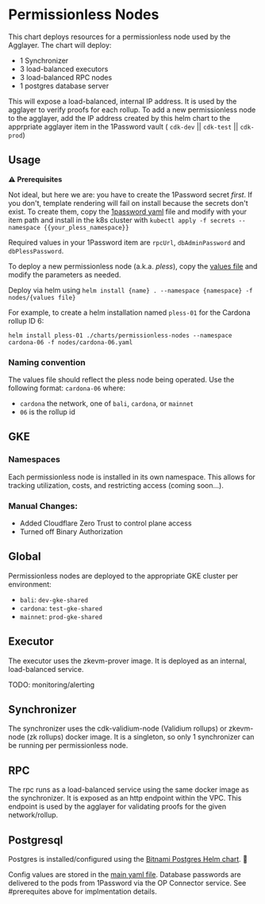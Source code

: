 # Permissionless Nodes

This chart deploys resources for a permissionless node used by the Agglayer. The chart will deploy:

- 1 Synchronizer
- 3 load-balanced executors
- 3 load-balanced RPC nodes
- 1 postgres database server

This will expose a load-balanced, internal IP address. It is used by the agglayer to verify proofs for each rollup. To add a new permissionless node to the agglayer, add the IP address created by this helm chart to the apprpriate agglayer item in the 1Password vault ( `cdk-dev` || `cdk-test` || `cdk-prod`)

## Usage

**⚠️ Prerequisites** 

Not ideal, but here we are: you have to create the 1Password secret _first_. If you don't, template rendering will fail on install because the secrets don't exist. To create them, copy the [1password yaml](1password-vaults/bali-pless-rpc.yaml) file and modify with your item path and install in the k8s cluster with `kubectl apply -f secrets --namespace {{your_pless_namespace}}`

Required values in your 1Password item are `rpcUrl`, `dbAdminPassword` and `dbPlessPassword`.

To deploy a new permissionless node (a.k.a. _pless_), copy the [values file](nodes/wbutton-01.yaml) and modify the parameters as needed.

Deploy via helm using `helm install {name} . --namespace {namespace} -f nodes/{values file}`

For example, to create a helm installation named `pless-01` for the Cardona rollup ID 6:

```shell
helm install pless-01 ./charts/permissionless-nodes --namespace cardona-06 -f nodes/cardona-06.yaml
```

### Naming convention 

The values file should reflect the pless node being operated. Use the following format: `cardona-06` where:

- `cardona` the network, one of `bali`, `cardona`, or `mainnet`
- `06` is the rollup id

## GKE

### Namespaces

Each permissionless node is installed in its own namespace. This allows for tracking utilization, costs, and restricting access (coming soon...). 

### Manual Changes:

- Added Cloudflare Zero Trust to control plane access
- Turned off Binary Authorization

## Global

Permissionless nodes are deployed to the appropriate GKE cluster per environment:

- `bali`: `dev-gke-shared`
- `cardona`: `test-gke-shared`
- `mainnet`: `prod-gke-shared`

## Executor

The executor uses the zkevm-prover image. It is deployed as an internal, load-balanced service.

TODO: monitoring/alerting

## Synchronizer

The synchronizer uses the cdk-validium-node (Validium rollups) or zkevm-node (zk rollups) docker image. It is a singleton, so only 1 synchronizer can be running per permissionless node.


## RPC

The rpc runs as a load-balanced service using the same docker image as the synchronizer. It is exposed as an http endpoint within the VPC. This endpoint is used by the agglayer for validating proofs for the given network/rollup.

## Postgresql 

Postgres is installed/configured using the [Bitnami Postgres Helm chart](https://github.com/bitnami/charts/tree/main/bitnami/postgresql). 💜

Config values are stored in the [main yaml file](./values.yaml). Database passwords are delivered to the pods from 1Password via the OP Connector service. See #prerequites above for implmentation details.

